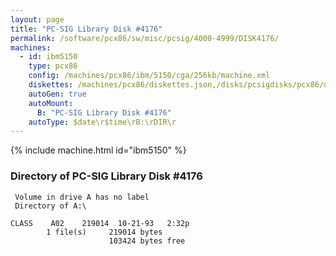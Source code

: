 ```yaml
---
layout: page
title: "PC-SIG Library Disk #4176"
permalink: /software/pcx86/sw/misc/pcsig/4000-4999/DISK4176/
machines:
  - id: ibm5150
    type: pcx86
    config: /machines/pcx86/ibm/5150/cga/256kb/machine.xml
    diskettes: /machines/pcx86/diskettes.json,/disks/pcsigdisks/pcx86/diskettes.json
    autoGen: true
    autoMount:
      B: "PC-SIG Library Disk #4176"
    autoType: $date\r$time\rB:\rDIR\r
---
```


{% include machine.html id="ibm5150" %}

### Directory of PC-SIG Library Disk #4176

     Volume in drive A has no label
     Directory of A:\

    CLASS    A02    219014  10-21-93   2:32p
            1 file(s)     219014 bytes
                          103424 bytes free
